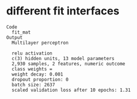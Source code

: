 # different fit interfaces

    Code
      fit_mat
    Output
      Multilayer perceptron
      
      relu activation
      c(3) hidden units, 13 model parameters
      2,930 samples, 2 features, numeric outcome 
      class weights = 
      weight decay: 0.001 
      dropout proportion: 0 
      batch size: 2637 
      scaled validation loss after 10 epochs: 1.31 

